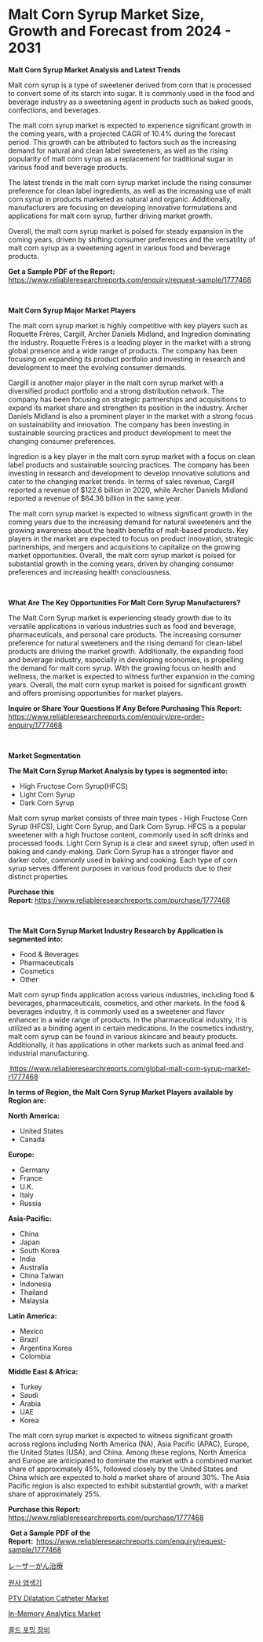 <p><h1>Malt Corn Syrup Market Size, Growth and Forecast from 2024 - 2031</h1></p><p><strong>Malt Corn Syrup Market Analysis and Latest Trends</strong></p>
<p><p>Malt corn syrup is a type of sweetener derived from corn that is processed to convert some of its starch into sugar. It is commonly used in the food and beverage industry as a sweetening agent in products such as baked goods, confections, and beverages.</p><p>The malt corn syrup market is expected to experience significant growth in the coming years, with a projected CAGR of 10.4% during the forecast period. This growth can be attributed to factors such as the increasing demand for natural and clean label sweeteners, as well as the rising popularity of malt corn syrup as a replacement for traditional sugar in various food and beverage products.</p><p>The latest trends in the malt corn syrup market include the rising consumer preference for clean label ingredients, as well as the increasing use of malt corn syrup in products marketed as natural and organic. Additionally, manufacturers are focusing on developing innovative formulations and applications for malt corn syrup, further driving market growth.</p><p>Overall, the malt corn syrup market is poised for steady expansion in the coming years, driven by shifting consumer preferences and the versatility of malt corn syrup as a sweetening agent in various food and beverage products.</p></p>
<p><strong>Get a Sample PDF of the Report:&nbsp;</strong> <a href="https://www.reliableresearchreports.com/enquiry/request-sample/1777468">https://www.reliableresearchreports.com/enquiry/request-sample/1777468</a></p>
<p>&nbsp;</p>
<p><strong>Malt Corn Syrup Major Market Players</strong></p>
<p><p>The malt corn syrup market is highly competitive with key players such as Roquette Frères, Cargill, Archer Daniels Midland, and Ingredion dominating the industry. Roquette Frères is a leading player in the market with a strong global presence and a wide range of products. The company has been focusing on expanding its product portfolio and investing in research and development to meet the evolving consumer demands.</p><p>Cargill is another major player in the malt corn syrup market with a diversified product portfolio and a strong distribution network. The company has been focusing on strategic partnerships and acquisitions to expand its market share and strengthen its position in the industry. Archer Daniels Midland is also a prominent player in the market with a strong focus on sustainability and innovation. The company has been investing in sustainable sourcing practices and product development to meet the changing consumer preferences.</p><p>Ingredion is a key player in the malt corn syrup market with a focus on clean label products and sustainable sourcing practices. The company has been investing in research and development to develop innovative solutions and cater to the changing market trends. In terms of sales revenue, Cargill reported a revenue of $122.6 billion in 2020, while Archer Daniels Midland reported a revenue of $64.36 billion in the same year.</p><p>The malt corn syrup market is expected to witness significant growth in the coming years due to the increasing demand for natural sweeteners and the growing awareness about the health benefits of malt-based products. Key players in the market are expected to focus on product innovation, strategic partnerships, and mergers and acquisitions to capitalize on the growing market opportunities. Overall, the malt corn syrup market is poised for substantial growth in the coming years, driven by changing consumer preferences and increasing health consciousness.</p></p>
<p>&nbsp;</p>
<p><strong>What Are The Key Opportunities For Malt Corn Syrup Manufacturers?</strong></p>
<p><p>The Malt Corn Syrup market is experiencing steady growth due to its versatile applications in various industries such as food and beverage, pharmaceuticals, and personal care products. The increasing consumer preference for natural sweeteners and the rising demand for clean-label products are driving the market growth. Additionally, the expanding food and beverage industry, especially in developing economies, is propelling the demand for malt corn syrup. With the growing focus on health and wellness, the market is expected to witness further expansion in the coming years. Overall, the malt corn syrup market is poised for significant growth and offers promising opportunities for market players.</p></p>
<p><strong>Inquire or Share Your Questions If Any Before Purchasing This Report:</strong> <a href="https://www.reliableresearchreports.com/enquiry/pre-order-enquiry/1777468">https://www.reliableresearchreports.com/enquiry/pre-order-enquiry/1777468</a></p>
<p>&nbsp;</p>
<p><strong>Market Segmentation</strong></p>
<p><strong>The Malt Corn Syrup Market Analysis by types is segmented into:</strong></p>
<p><ul><li>High Fructose Corn Syrup(HFCS)</li><li>Light Corn Syrup</li><li>Dark Corn Syrup</li></ul></p>
<p><p>Malt corn syrup market consists of three main types - High Fructose Corn Syrup (HFCS), Light Corn Syrup, and Dark Corn Syrup. HFCS is a popular sweetener with a high fructose content, commonly used in soft drinks and processed foods. Light Corn Syrup is a clear and sweet syrup, often used in baking and candy-making. Dark Corn Syrup has a stronger flavor and darker color, commonly used in baking and cooking. Each type of corn syrup serves different purposes in various food products due to their distinct properties.</p></p>
<p><strong>Purchase this Report:&nbsp;</strong><a href="https://www.reliableresearchreports.com/purchase/1777468">https://www.reliableresearchreports.com/purchase/1777468</a></p>
<p>&nbsp;</p>
<p><strong>The Malt Corn Syrup Market Industry Research by Application is segmented into:</strong></p>
<p><ul><li>Food & Beverages</li><li>Pharmaceuticals</li><li>Cosmetics</li><li>Other</li></ul></p>
<p><p>Malt corn syrup finds application across various industries, including food & beverages, pharmaceuticals, cosmetics, and other markets. In the food & beverages industry, it is commonly used as a sweetener and flavor enhancer in a wide range of products. In the pharmaceutical industry, it is utilized as a binding agent in certain medications. In the cosmetics industry, malt corn syrup can be found in various skincare and beauty products. Additionally, it has applications in other markets such as animal feed and industrial manufacturing.</p></p>
<p><a href="https://www.reliableresearchreports.com/global-malt-corn-syrup-market-r1777468">&nbsp;https://www.reliableresearchreports.com/global-malt-corn-syrup-market-r1777468</a></p>
<p><strong>In terms of Region, the Malt Corn Syrup Market Players available by Region are:</strong></p>
<p>
    <p> <strong> North America: </strong>
        <ul>
            <li>United States</li>
            <li>Canada</li>
        </ul>
        </p> 
    <p> <strong> Europe: </strong>
        <ul>
            <li>Germany</li>
            <li>France</li>
            <li>U.K.</li>
            <li>Italy</li>
            <li>Russia</li>
        </ul>
        </p> 
    <p> <strong> Asia-Pacific: </strong>
        <ul>
            <li>China</li>
            <li>Japan</li>
            <li>South Korea</li>
            <li>India</li>
            <li>Australia</li>
            <li>China Taiwan</li>
            <li>Indonesia</li>
            <li>Thailand</li>
            <li>Malaysia</li>
        </ul>
        </p> 
    <p> <strong> Latin America: </strong>
        <ul>
            <li>Mexico</li>
            <li>Brazil</li>
            <li>Argentina Korea</li>
            <li>Colombia</li>
        </ul>
        </p> 
    <p> <strong> Middle East & Africa: </strong>
        <ul>
            <li>Turkey</li>
            <li>Saudi</li>
            <li>Arabia</li>
            <li>UAE</li>
            <li>Korea</li>
        </ul>
    </p>
    </p>
<p><p>The malt corn syrup market is expected to witness significant growth across regions including North America (NA), Asia Pacific (APAC), Europe, the United States (USA), and China. Among these regions, North America and Europe are anticipated to dominate the market with a combined market share of approximately 45%, followed closely by the United States and China which are expected to hold a market share of around 30%. The Asia Pacific region is also expected to exhibit substantial growth, with a market share of approximately 25%.</p></p>
<p><strong>Purchase this Report: </strong><a href="https://www.reliableresearchreports.com/purchase/1777468">https://www.reliableresearchreports.com/purchase/1777468</a></p>
<p>&nbsp;<strong>Get a Sample PDF of the Report:&nbsp;&nbsp;</strong><a href="https://www.reliableresearchreports.com/enquiry/request-sample/1777468">https://www.reliableresearchreports.com/enquiry/request-sample/1777468</a></p>
<p><strong></strong></p>
<p><p><a href="https://medium.com/@aidalakin1973/%E3%83%AC%E3%83%BC%E3%82%B6%E3%83%BC%E3%81%8C%E3%82%93%E6%B2%BB%E7%99%82%E5%B8%82%E5%A0%B4%E3%81%AE%E8%A6%8F%E6%A8%A1%E3%81%A8%E5%B8%82%E5%A0%B4%E3%83%88%E3%83%AC%E3%83%B3%E3%83%89-%E5%AE%8C%E5%85%A8%E3%81%AA%E6%A5%AD%E7%95%8C%E6%A6%82%E8%A6%81-2024%E5%B9%B4%E3%81%8B%E3%82%892031%E5%B9%B4-952d7ed72ed2">レーザーがん治療</a></p><p><a href="https://medium.com/@mehereenadusoye/%EC%96%80-%EC%97%BC%EC%83%89%EA%B8%B0-%EC%8B%9C%EC%9E%A5-%ED%86%B5%EC%B0%B0-%EC%8B%9C%EC%9E%A5-%EB%8F%99%ED%96%A5-%EC%84%B1%EC%9E%A5-2024%EB%85%84%EB%B6%80%ED%84%B0-2031%EB%85%84%EA%B9%8C%EC%A7%80-%EC%98%88%EC%B8%A1-98dcf8439018">원사 염색기</a></p><p><a href="https://www.linkedin.com/pulse/ptv-dilatation-catheter-market-size-2024-2031-global-industrial-kw5te?trackingId=0Rg5WCGIqI5102IRW7m2ZA%3D%3D">PTV Dilatation Catheter Market</a></p><p><a href="https://www.linkedin.com/pulse/in-memory-analytics-market-size-evaluating-its-trends-growth-dba3e?trackingId=f5buWrp7t8UoGSUGqFl%2F4Q%3D%3D">In-Memory Analytics Market</a></p><p><a href="https://medium.com/@snake68678/%EB%83%89%EA%B0%84%EC%84%B1%ED%98%95%EC%9E%A5%EB%B9%84-%EC%8B%9C%EC%9E%A5-%EC%84%B1%EA%B3%B5%EC%A0%81%EC%9D%B8-%EB%B9%84%EC%A6%88%EB%8B%88%EC%8A%A4-%EC%A0%84%EB%9E%B5%EC%9D%98-%ED%95%B5%EC%8B%AC-2031%EB%85%84%EA%B9%8C%EC%A7%80-%EC%98%88%EC%83%81-216fb91004fc">콜드 포밍 장비</a></p></p>